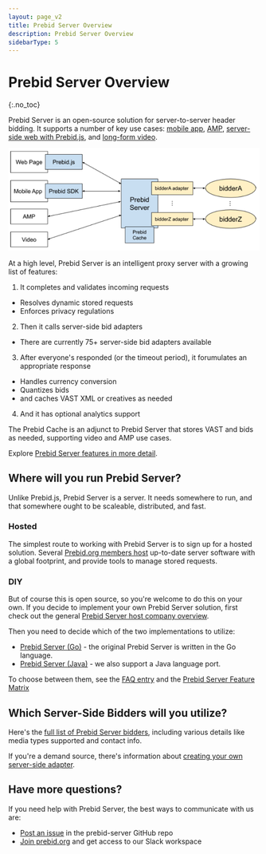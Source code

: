 ```yaml
---
layout: page_v2
title: Prebid Server Overview
description: Prebid Server Overview
sidebarType: 5
---
```


# Prebid Server Overview
{:.no_toc}

Prebid Server is an open-source solution for server-to-server header bidding. It supports a number of key use cases: [mobile app](/prebid-server/use-cases/pbs-sdk.html), [AMP](/prebid-server/use-cases/pbs-amp.html), [server-side web with Prebid.js](/prebid-server/use-cases/pbs-pbjs.html), and [long-form video](/prebid-server/use-cases/pbs-lfv.html). 

![Prebid Server Architecture](/assets/images/prebid-server/pbs-architecture.png)

At a high level, Prebid Server is an intelligent proxy server with a growing list of features:

1. It completes and validates incoming requests
  - Resolves dynamic stored requests
  - Enforces privacy regulations
2. Then it calls server-side bid adapters
  - There are currently 75+ server-side bid adapters available
3. After everyone's responded (or the timeout period), it forumulates an appropriate response
  - Handles currency conversion
  - Quantizes bids
  - and caches VAST XML or creatives as needed
4. And it has optional analytics support

The Prebid Cache is an adjunct to Prebid Server that stores VAST and bids as needed, supporting video and AMP use cases.

Explore [Prebid Server features in more detail](/prebid-server/features/index.html).

## Where will you run Prebid Server?

Unlike Prebid.js, Prebid Server is a server. It needs somewhere to run, and that somewhere ought to be scaleable, distributed, and fast.

### Hosted

The simplest route to working with Prebid Server is to sign up for a hosted solution. Several [Prebid.org members host](/prebid-server/hosted-servers.html) up-to-date server software with a global footprint, and provide tools to manage stored requests.

### DIY

But of course this is open source, so you're welcome to do this on your own. If you decide to implement your own Prebid Server solution, first check out the general [Prebid Server host company overview](/prebid-server/hosting/pbs-hosting-servers.html).

Then you need to decide which of the two implementations to utilize:

- [Prebid Server (Go)](/prebid-server/versions/pbs-versions-go.html) - the original Prebid Server is written in the Go language.
- [Prebid Server (Java)](/prebid-server/versions/pbs-versions-java.html) - we also support a Java language port.

To choose between them, see the [FAQ entry](http://prebid.org/faq/prebid-server-faq.html#why-are-there-two-versions-of-prebid-server-are-they-kept-in-sync) and the [Prebid Server Feature Matrix](/prebid-server/versions/pbs-versions-overview.html)

## Which Server-Side Bidders will you utilize?

Here's the [full list of Prebid Server bidders](/dev-docs/prebid-server-bidders.html), including various details like media types supported and contact info.

If you're a demand source, there's information about [creating your own server-side adapter](/prebid-server/bidders/pbs-build-a-bid-adapter.html).

## Have more questions?

If you need help with Prebid Server, the best ways to communicate with us are:

- [Post an issue](https://github.com/prebid/prebid-server/issues) in the prebid-server GitHub repo
- [Join prebid.org](/partners/partners.html) and get access to our Slack workspace
